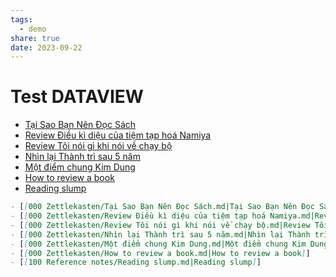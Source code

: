 ```yaml
---
tags:
  - demo
share: true
date: 2023-09-22
---
```


# Test DATAVIEW

- [Tại Sao Bạn Nên Đọc Sách](./T%E1%BA%A1i%20Sao%20B%E1%BA%A1n%20N%C3%AAn%20%C4%90%E1%BB%8Dc%20S%C3%A1ch.md)
- [Review Điều kì diệu của tiệm tạp hoá Namiya](./Review%20%C4%90i%E1%BB%81u%20k%C3%AC%20di%E1%BB%87u%20c%E1%BB%A7a%20ti%E1%BB%87m%20t%E1%BA%A1p%20ho%C3%A1%20Namiya.md)
- [Review Tôi nói gì khi nói về chạy bộ](./Review%20T%C3%B4i%20n%C3%B3i%20g%C3%AC%20khi%20n%C3%B3i%20v%E1%BB%81%20ch%E1%BA%A1y%20b%E1%BB%99.md)
- [Nhìn lại Thành trì sau 5 năm](./Nh%C3%ACn%20l%E1%BA%A1i%20Th%C3%A0nh%20tr%C3%AC%20sau%205%20n%C4%83m.md)
- [Một điểm chung Kim Dung](./M%E1%BB%99t%20%C4%91i%E1%BB%83m%20chung%20Kim%20Dung.md)
- [How to review a book](./How%20to%20review%20a%20book.md)
- [Reading slump](./Reading%20slump.md)


```md
- [[000 Zettlekasten/Tại Sao Bạn Nên Đọc Sách.md|Tại Sao Bạn Nên Đọc Sách]]
- [[000 Zettlekasten/Review Điều kì diệu của tiệm tạp hoá Namiya.md|Review Điều kì diệu của tiệm tạp hoá Namiya]]
- [[000 Zettlekasten/Review Tôi nói gì khi nói về chạy bộ.md|Review Tôi nói gì khi nói về chạy bộ]]
- [[000 Zettlekasten/Nhìn lại Thành trì sau 5 năm.md|Nhìn lại Thành trì sau 5 năm]]
- [[000 Zettlekasten/Một điểm chung Kim Dung.md|Một điểm chung Kim Dung]]
- [[000 Zettlekasten/How to review a book.md|How to review a book]]
- [[100 Reference notes/Reading slump.md|Reading slump]]

```

